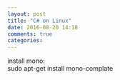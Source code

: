 ```yaml
---
layout: post
title: "C# on Linux"
date: 2016-08-20 14:18
comments: true
categories: 
---
```

install mono:  
    sudo apt-get install mono-complate
